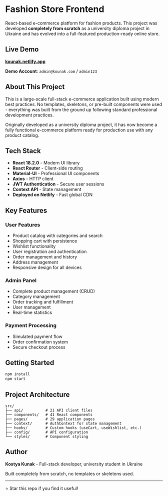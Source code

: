 # Fashion Store Frontend

React-based e-commerce platform for fashion products. This project was developed **completely from scratch** as a university diploma project in Ukraine and has evolved into a full-featured production-ready online store.

## Live Demo

**[kounak.netlify.app](https://kounak.netlify.app)**

**Demo Account**: `admin@kounak.com` / `admin123`

## About This Project

This is a large-scale full-stack e-commerce application built using modern best practices. No templates, skeletons, or pre-built components were used - everything was built from the ground up following standard professional development practices.

Originally developed as a university diploma project, it has now become a fully functional e-commerce platform ready for production use with any product catalog.

## Tech Stack

- **React 18.2.0** - Modern UI library
- **React Router** - Client-side routing
- **Material-UI** - Professional UI components
- **Axios** - HTTP client
- **JWT Authentication** - Secure user sessions
- **Context API** - State management
- **Deployed on Netlify** - Fast global CDN

## Key Features

### User Features
- Product catalog with categories and search
- Shopping cart with persistence
- Wishlist functionality  
- User registration and authentication
- Order management and history
- Address management
- Responsive design for all devices

### Admin Panel
- Complete product management (CRUD)
- Category management
- Order tracking and fulfillment
- User management
- Real-time statistics

### Payment Processing
- Simulated payment flow
- Order confirmation system
- Secure checkout process

## Getting Started

```bash
npm install
npm start
```

## Project Architecture

```
src/
├── api/          # 21 API client files
├── components/   # 41 React components
├── pages/        # 29 application pages
├── context/      # AuthContext for state management
├── hooks/        # Custom hooks (useCart, useWishlist, etc.)
├── config/       # API configuration
└── styles/       # Component styling
```

## Author

**Kostya Kunak** - Full-stack developer, university student in Ukraine

Built completely from scratch, no templates or skeletons used.

---

⭐ Star this repo if you find it useful!
